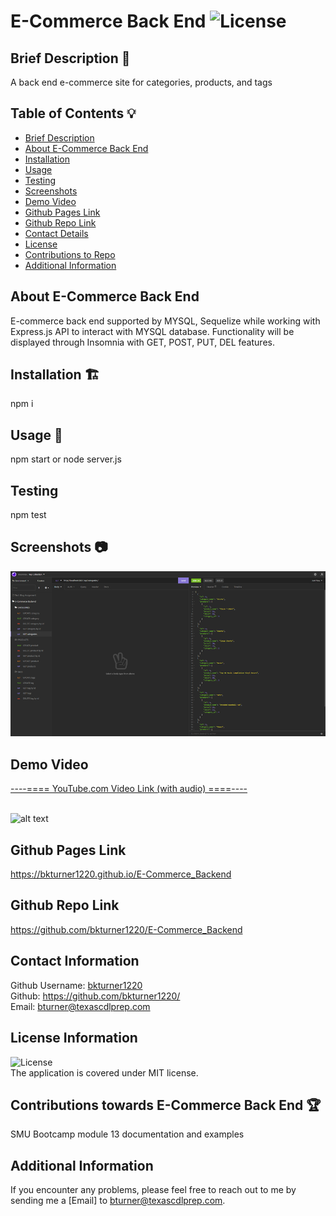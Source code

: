 
# E-Commerce Back End ![License](https://img.shields.io/badge/License-MIT-blue)

## Brief Description 📖<a name='description'></a>
   A back end e-commerce site for categories, products, and tags

## Table of Contents 💡
   * [Brief Description](#description)
   * [About E-Commerce Back End](#about)
   * [Installation](#install)
   * [Usage](#usage)
   * [Testing](#test)
   * [Screenshots](#screenshots)
   * [Demo Video](#demo)
   * [Github Pages Link](#pages) 
   * [Github Repo Link](#repo)
   * [Contact Details](#contact)
   * [License](#license)
   * [Contributions to Repo](#contributions)
   * [Additional Information](#info)

## About E-Commerce Back End <a name='about'></a>
   E-commerce back end supported by MYSQL, Sequelize while working with Express.js API to interact with MYSQL database.  Functionality will be displayed through Insomnia with GET, POST, PUT, DEL features.
   
## Installation 🏗️<a name='install'></a>
   npm i
 
## Usage 📝<a name='usage'></a>
   npm start or node server.js   
      
## Testing <a name='test'></a>
   npm test

## Screenshots 📷<a name='screenshots'></a>
   ![alt text](./assets/screenshots/screenshots01.png)
   <br>

## Demo Video <a name='demo'></a>
   <a href="https://youtu.be/CrXn64ba__g" target="_blank">----==== YouTube.com Video Link (with audio) ====----</a>
   <br>
   <br>

   ![alt text](./assets/demo/e-commerce_backend.gif)
        
## Github Pages Link <a name='pages'></a>
   <a href="https://bkturner1220.github.io/E-Commerce_Backend" target="_blank">https://bkturner1220.github.io/E-Commerce_Backend</a>
   
## Github Repo Link <a name='repo'></a>
   <a href="https://github.com/bkturner1220/E-Commerce_Backend" target="_blank">https://github.com/bkturner1220/E-Commerce_Backend</a>
     
## Contact Information <a name='contact'></a>
   Github Username: [bkturner1220](https://github.com/bkturner1220/)<br>
   Github: <a href="https://github.com/bkturner1220/">https://github.com/bkturner1220/</a><br>
   Email: <a href="mailto:bturner@texascdlprep.com">bturner@texascdlprep.com</a>
   
## License Information <a name='license'></a>
![License](https://img.shields.io/badge/License-MIT-blue)<br>
   The application is covered under MIT license.
   
## Contributions towards E-Commerce Back End 🏆<a name='contributions'></a>
   SMU Bootcamp module 13 documentation and examples
         
## Additional Information <a name='info'></a>
   If you encounter any problems, please feel free to reach out to me by sending me a [Email] to <a href="mailto:bturner@texascdlprep.com">bturner@texascdlprep.com</a>.
